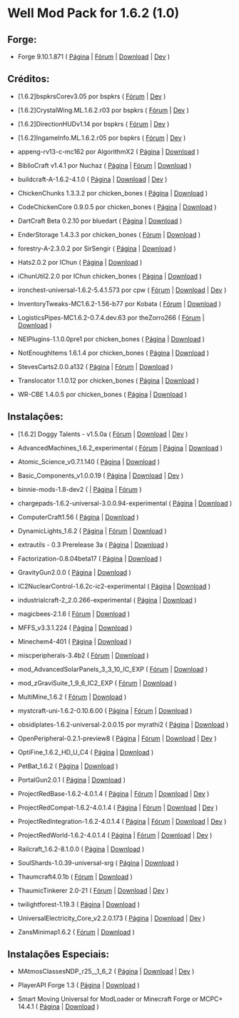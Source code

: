 Well Mod Pack for 1.6.2 (1.0)
=========

Forge:
------

- Forge 9.10.1.871 (
[Página](http://files.minecraftforge.net/)
 | [Fórum](http://www.minecraftforge.net/forum/)
 | [Download](http://adf.ly/673885/http://files.minecraftforge.net/minecraftforge/minecraftforge-installer-1.6.2-9.10.1.871.jar)
 | [Dev](https://github.com/MinecraftForge/MinecraftForge)
)

Créditos:
---------

<!--[Download](http://adf.ly/1599906/bspk.rs/MC/bspkrsCore/[1.6.2]bspkrsCorev3.05.zip)-->
- [1.6.2]bspkrsCorev3.05 por bspkrs (
[Fórum](http://www.minecraftforum.net/topic/1114612-)
 | [Dev](https://github.com/bspkrs/bspkrsCore)
)

<!--[Download](http://adf.ly/1599906/bspk.rs/MC/CrystalWing/[1.6.2]CrystalWing.ML.1.6.2.r03.zip)-->
- [1.6.2]CrystalWing.ML.1.6.2.r03 por bspkrs (
[Fórum](http://www.minecraftforum.net/topic/1114612-)
 | [Dev](https://github.com/bspkrs/CrystalWing)
)

<!--[Download](http://adf.ly/1599906/bspk.rs/MC/DirectionHUD/[1.6.2]DirectionHUDv1.14.zip)-->
- [1.6.2]DirectionHUDv1.14 por bspkrs (
[Fórum](http://www.minecraftforum.net/topic/1114612-)
 | [Dev](https://github.com/bspkrs/DirectionHUD)
)

<!--[Download](http://adf.ly/1599906/bspk.rs/MC/IngameInfo/[1.6.2]IngameInfo.ML.1.6.2.r05.zip)-->
- [1.6.2]IngameInfo.ML.1.6.2.r05 por bspkrs (
[Fórum](http://www.minecraftforum.net/topic/1114612-)
 | [Dev](https://github.com/bspkrs/IngameInfo)
)

- appeng-rv13-c-mc162 por AlgorithmX2 (
[Página](http://ae-mod.info/)
 | [Download](http://goo.gl/KjaS2U)
)

- BiblioCraft v1.4.1 por Nuchaz (
[Página](http://www.bibliocraftmod.com/)
 | [Fórum](http://www.minecraftforum.net/topic/1680480-)
 | [Download](http://adf.ly/V8VBg)
)

- buildcraft-A-1.6.2-4.1.0 (
[Página](http://www.mod-buildcraft.com/)
 | [Download](http://www.curseforge.com/media/files/741/278/buildcraft-A-1.6.2-4.1.0.jar)
 | [Dev](https://github.com/BuildCraft/BuildCraft)
)

- ChickenChunks 1.3.3.2 por chicken_bones (
[Página](http://www.minecraftforum.net/topic/909223-164-)
 | [Download](http://adf.ly/Sohmc)
)

- CodeChickenCore 0.9.0.5 por chicken_bones (
[Página](http://www.minecraftforum.net/topic/909223-164-)
 | [Download](http://adf.ly/SohmY)
)

- DartCraft Beta 0.2.10 por bluedart (
[Página](http://www.minecraftforum.net/topic/1686840-)
 | [Download](http://adf.ly/XWWjk)
)

- EnderStorage 1.4.3.3 por chicken_bones (
[Fórum](http://www.minecraftforum.net/topic/909223-)
 | [Download](http://adf.ly/Sohmb)
)

- forestry-A-2.3.0.2 por SirSengir (
[Página](http://forestry.sengir.net/)
 | [Download](http://www.curseforge.com/media/files/742/563/forestry-A-2.3.0.2.jar)
)

- Hats2.0.2 por IChun (
[Página](http://ichun.us/mods/hats/)
 | [Download](http://adf.ly/WGnay)
)

- iChunUtil2.2.0 por IChun chicken_bones (
[Página](http://ichun.us/mods/ichun-util/)
 | [Download](http://adf.ly/VQN0j)
)

- ironchest-universal-1.6.2-5.4.1.573 por cpw (
[Fórum](http://www.minecraftforum.net/topic/981855-)
 | [Download](http://files.minecraftforge.net/IronChests2/ironchest-universal-1.6.2-5.4.1.573.zip)
 | [Dev](https://github.com/cpw/ironchest)
)

- InventoryTweaks-MC1.6.2-1.56-b77 por Kobata (
[Fórum](http://www.minecraftforum.net/topic/1720872-)
 | [Download](http://build.technicpack.net/job/Inventory-Tweaks/77/artifact/build/out/InventoryTweaks-MC1.6.2-1.56-b77.jar)
)

- LogisticsPipes-MC1.6.2-0.7.4.dev.63 por theZorro266 (
[Fórum](http://www.minecraftforum.net/topic/1831791-)
 | [Download](http://ci.thezorro266.com/job/LogisticsPipesMC1.6.2-Dev/lastSuccessfulBuild/artifact/build/dist/LogisticsPipes-MC1.6.2-0.7.4.dev.63.jar)
)

- NEIPlugins-1.1.0.0pre1 por chicken_bones (
[Página](https://bitbucket.org/mistaqur/nei_plugins/wiki/Home)
 | [Download](http://bit.ly/1ePA29U)
)

- NotEnoughItems 1.6.1.4 por chicken_bones (
[Página](http://www.minecraftforum.net/topic/909223-)
 | [Download](http://adf.ly/SohmZ)
)

- StevesCarts2.0.0.a132 (
[Página](http://stevescarts2.wikispaces.com/)
 | [Fórum](http://www.minecraftforum.net/topic/680276-)
 | [Download](http://adf.ly/1027704/dl.dropbox.com/u/46486053/StevesCarts2.0.0.a132.zip)
)

- Translocator 1.1.0.12 por chicken_bones (
[Página](http://www.minecraftforum.net/topic/909223-)
 | [Download](http://adf.ly/Sohmd)
)

- WR-CBE 1.4.0.5 por chicken_bones (
[Página](http://www.minecraftforum.net/topic/909223-)
 | [Download](http://adf.ly/Sohme)
)

Instalações:
------------

- [1.6.2] Doggy Talents - v1.5.0a (
[Fórum](http://www.minecraftforum.net/topic/1650096-)
 | [Download](http://adfoc.us/14766133599210)
 | [Dev](https://github.com/ProPercivalalb/DoggyTalents)
)

- AdvancedMachines_1.6.2_experimental (
[Fórum](http://forum.industrial-craft.net/index.php?page=Thread&threadID=4907)
 | [Página](http://atomicstryker.net/advancedmachines.html)
 | [Download](http://www.mediafire.com/download/96fxojzdozqld1y/AdvancedMachines_1.6.2_experimental.zip)
)

- Atomic_Science_v0.7.1.140 (
[Página](http://universalelectricity.com/atomic-science)
 | [Download](http://adf.ly/1957614/http://calclavia.com/download.php?name=Atomic%20Science&r=http%3A%2F%2Fcalclavia.com%2Fjenkins%2Fjobs%2FAtomic+Science%2Fbuilds%2F140%2Farchive%2Foutput%2FAtomic_Science_v0.7.1.140.jar.bcf)
)

- Basic_Components_v1.0.0.19 (
[Página](http://universalelectricity.com/)
 | [Download](http://adf.ly/1957614/http://calclavia.com/download.php?name=Basic%20Components&r=http%3A%2F%2Fcalclavia.com%2Fjenkins%2Fjobs%2FBasic+Components%2Fbuilds%2F19%2Farchive%2Foutput%2FBasic_Components_v1.0.0.19.jar.bcf)
 | [Dev](https://github.com/Universal-Electricity/Basic-Components)
)

- binnie-mods-1.8-dev2 (
 | [Página](http://extratrees.accudio.com/)
 | [Fórum](http://www.minecraftforum.net/topic/1324321-)
)

- chargepads-1.6.2-universal-3.0.0.94-experimental (
[Página](http://forum.industrial-craft.net/index.php?page=Thread&threadID=7892)
 | [Download](http://minecraft.curseforge.com/mc-mods/chargepads/files/8-charge-pads-v3-0-0-94-exp/)
)

- ComputerCraft1.56 (
[Página](http://www.computercraft.info/)
 | [Download](http://www.mediafire.com/download/b90mr75p779wj2e/ComputerCraft1.56.zip)
)

- DynamicLights_1.6.2 (
[Página](http://www.atomicstryker.net/dynamiclights.html)
 | [Fórum](http://www.minecraftforum.net/topic/184426-164-)
 | [Download](http://adf.ly/RhWzP)
)

- extrautils - 0.3 Prerelease 3a (
[Página](http://www.minecraftforum.net/topic/1776056-)
 | [Download](http://www.mediafire.com/download/x8fdbc6yejn0cbo/extrautils_-_0.3_Prerelease_3a.zip)
)

- Factorization-0.8.04beta17 (
[Página](http://www.minecraftforum.net/topic/1351802-)
 | [Download](http://adf.ly/2137658/dl.dropbox.com/u/76265666/old/Factorization-0.8.04beta17.jar)
)

- GravityGun2.0.0 (
[Página](http://ichun.us/mods/gravity-gun/)
 | [Download](http://adf.ly/Sl4mL)
)

- IC2NuclearControl-1.6.2c-ic2-experimental (
[Página](http://forum.industrial-craft.net/index.php?page=Thread&threadID=5915)
 | [Download](http://forum.industrial-craft.net/index.php?page=Attachment&attachmentID=3298&h=9a032fea8f5ded5a5a6c9574f1675e96cedf5033&s=810d60ffde52949aa270934e9891be8e4225f1fc)
)

- industrialcraft-2_2.0.266-experimental (
[Página](http://ic2api.player.to:8080/job/IC2_experimental/)
 | [Download](http://ic2api.player.to:8080/job/IC2_experimental/lastSuccessfulBuild/artifact/packages/industrialcraft-2_2.0.266-experimental.jar)
)

- magicbees-2.1.6 (
[Fórum](http://forestry.sengir.net/forum/viewtopic.php?id=17)
 | [Download](http://bit.ly/18Ypepc)
)

- MFFS_v3.3.1.224 (
[Página](http://universalelectricity.com/mffs)
 | [Download](http://api.viglink.com/api/click?format=go&key=9b4efad421c8b103b2c94b796db973b0&loc=http%3A%2F%2Funiversalelectricity.com%2Fmffs%2Fdownloads&subId=8240d9b1db1708d334dd983d36458303&v=1&libId=fbb7c207-8533-4edd-8da0-25f07b3a790c&out=http%3A%2F%2Fadf.ly%2F1957614%2Fhttp%3A%2F%2Fcalclavia.com%2Fdownload.php%3Fname%3DModular%2520Force%2520Field%2520System%26r%3Dhttp%253A%252F%252Fcalclavia.com%252Fjenkins%252Fjobs%252FModular%2BForce%2BField%2BSystem%252Fbuilds%252F224%252Farchive%252Foutput%252FMFFS_v3.3.1.224.jar&ref=http%3A%2F%2Funiversalelectricity.com%2Fmffs&title=MFFS%20Downloads%20%7C%20Universal%20Electricity&txt=MFFS_v3.3.1.224&jsonp=vglnk_jsonp_13808476357476)
)

- Minechem4-401 (
[Página](http://universalelectricity.com/minechem)
 | [Download](http://api.viglink.com/api/click?format=go&key=9b4efad421c8b103b2c94b796db973b0&loc=http%3A%2F%2Funiversalelectricity.com%2FMineChem%2Fdownloads&subId=8240d9b1db1708d334dd983d36458303&v=1&libId=3ba64432-e7f0-4856-8983-62d9427a25d6&out=http%3A%2F%2Fadf.ly%2F5291070%2Fhttp%3A%2F%2Fcalclavia.com%2Fdownload.php%3Fname%3DMineChem%26r%3Dhttp%253A%252F%252Fcalclavia.com%252Fjenkins%252Fjobs%252FMineChem%252Fbuilds%252F413%252Farchive%252Foutput%252FMinechem4-413.jar&ref=http%3A%2F%2Funiversalelectricity.com%2Fminechem&title=MineChem%20Downloads%20%7C%20Universal%20Electricity&txt=Minechem4-413&jsonp=vglnk_jsonp_13818463738277)
)

- miscperipherals-3.4b2 (
[Fórum](http://www.computercraft.info/forums2/index.php?/topic/4587-)
 | [Download](https://dl.dropboxusercontent.com/u/861751/Mods/miscperipherals/miscperipherals-3.4b2.zip)
)

- mod_AdvancedSolarPanels_3_3_10_IC_EXP (
[Fórum](http://forum.industrial-craft.net/index.php?page=Thread&threadID=3291)
 | [Download](http://forum.industrial-craft.net/index.php?page=Attachment&attachmentID=3332&h=0bf56d39cab2b4cf54f73c450340191604c07797&s=1701a4a62d6015f9165731c9c643b0afe7e22a72)
)

- mod_zGraviSuite_1_9_6_IC2_EXP (
[Fórum](http://forum.industrial-craft.net/index.php?page=Thread&threadID=6915)
 | [Download](http://forum.industrial-craft.net/index.php?page=Attachment&attachmentID=3322&h=bedf5edb919592ff0ccfc3c3767f95243d2fdf31)
)

- MultiMine_1.6.2 (
[Fórum](http://www.minecraftforum.net/topic/485526-)
 | [Download](http://adf.ly/Rha3U)
)

- mystcraft-uni-1.6.2-0.10.6.00 (
[Página](http://binarymage.com/)
 | [Fórum](http://www.minecraftforum.net/topic/918541-)
 | [Download](http://binarymage.com/mystcraft/publish/mystcraft-uni-1.6.2-0.10.6.00.zip)
)

- obsidiplates-1.6.2-universal-2.0.0.15 por myrathi2 (
[Página](http://minecraft.curseforge.com/mc-mods/obsidiplates/)
 | [Download](http://minecraft.curseforge.com/mc-mods/obsidiplates/files/4-obsidi-plates-v2-0-0-15/)
)

- OpenPeripheral-0.2.1-preview8 (
[Página](http://www.openperipheral.info/openperipheral/)
 | [Fórum](http://www.computercraft.info/forums2/index.php?/topic/13063-mc-152-cc-153-openperipheral/)
 | [Download](https://dl.dropboxusercontent.com/u/4295615/OpenPeripheral-0.2.1-preview8.jar)
 | [Dev](https://github.com/Mikeemoo/OpenPeripheral)
)

- OptiFine_1.6.2_HD_U_C4 (
[Página](http://optifine.net)
 | [Download](http://adf.ly/404181/optifined.net/adloadx.php?f=OptiFine_1.6.2_HD_U_C4.jar)
)

- PetBat_1.6.2 (
[Página](http://www.minecraftforum.net/topic/1545901-)
 | [Download](http://adf.ly/RhaAT)
)

- PortalGun2.0.1 (
[Página](http://ichun.us/mods/portalgun/)
 | [Download](http://adf.ly/V13HJ)
)

- ProjectRedBase-1.6.2-4.0.1.4 (
[Página](http://projectred.endermedia.org/)
 | [Fórum](http://www.minecraftforum.net/topic/1885652-)
 | [Download](http://adf.ly/Vr5g3)
 | [Dev](https://github.com/MrTJP/ProjectRed)
)

- ProjectRedCompat-1.6.2-4.0.1.4 (
[Página](http://projectred.endermedia.org/)
 | [Fórum](http://www.minecraftforum.net/topic/1885652-)
 | [Download](http://adf.ly/Vr5g8)
 | [Dev](https://github.com/MrTJP/ProjectRed)
)

- ProjectRedIntegration-1.6.2-4.0.1.4 (
[Página](http://projectred.endermedia.org/)
 | [Fórum](http://www.minecraftforum.net/topic/1885652-)
 | [Download](http://adf.ly/Vr5g4)
 | [Dev](https://github.com/MrTJP/ProjectRed)
)

- ProjectRedWorld-1.6.2-4.0.1.4 (
[Página](http://projectred.endermedia.org/)
 | [Fórum](http://www.minecraftforum.net/topic/1885652-)
 | [Download](http://adf.ly/Vr5g5)
 | [Dev](https://github.com/MrTJP/ProjectRed)
)

- Railcraft_1.6.2-8.1.0.0 (
[Página](http://www.minecraftforum.net/topic/701990-)
 | [Download]()
)

- SoulShards-1.0.39-universal-srg (
[Página](http://www.minecraftforum.net/topic/1475847-)
 | [Download](http://adf.ly/V5Ytf)
)

- Thaumcraft4.0.1b (
 [Fórum](http://www.minecraftforum.net/topic/2011841-)
 | [Download](http://adf.ly/1311628/thaumcraft-4)
)

- ThaumicTinkerer 2.0-21 (
 [Fórum](http://www.minecraftforum.net/topic/1813058-)
 | [Download](https://www.sugarsync.com/pf/D9740002_63478821_374814)
 | [Dev](https://github.com/Vazkii/ThaumicTinkerer)
)

- twilightforest-1.19.3 (
[Página](http://www.minecraftforum.net/topic/561673-)
 | [Download](https://dl.dropboxusercontent.com/u/38679977/twilightforest-1.19.3.jar)
)

- UniversalElectricity_Core_v2.2.0.173 (
[Página](http://universalelectricity.com/)
 | [Download](http://adf.ly/1957614/http://calclavia.com/download.php?name=Universal%20Electricity&r=http%3A%2F%2Fcalclavia.com%2Fjenkins%2Fjobs%2FUniversal+Electricity%2Fbuilds%2F173%2Farchive%2Foutput%2FUniversalElectricity_Core_v2.2.0.173.jar.bcf)
 | [Dev](https://github.com/Universal-Electricity/Basic-Components?source=cc)
)

- ZansMinimap1.6.2 (
[Fórum](http://www.minecraftforum.net/topic/1116564-)
 | [Download](http://www.mediafire.com/download/co50ca6ezs5v12m/ZansMinimap1.6.2.zip)
)

Instalações Especiais:
----------------------

- MAtmosClassesNDP_r25__1_6_2 (
[Página](http://ha3.eu/public/mc-mods/matmos.php)
 | [Download](http://adf.ly/SOdxU)
 | [Dev](https://github.com/Hurricaaane/MAtmos)
)

- PlayerAPI Forge 1.3 (
[Página](http://www.minecraftforum.net/topic/738498-)
 | [Download](http://www.mediafire.com/?gh2at05v39fhn0m)
)

- Smart Moving Universal for ModLoader or Minecraft Forge or MCPC+ 14.4.1 (
[Página](http://www.minecraftforum.net/topic/361430-)
 | [Download](http://www.mediafire.com/download/5hrd00mgiff6dl0/MC+1.6.2+-+Smart+Moving+14.4.1.zip)
)
